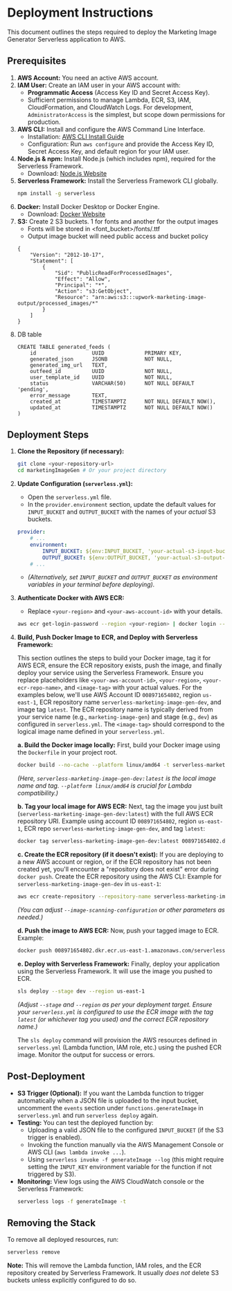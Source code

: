 # Deployment Instructions

This document outlines the steps required to deploy the Marketing Image Generator Serverless application to AWS.

## Prerequisites

1.  **AWS Account:** You need an active AWS account.
2.  **IAM User:** Create an IAM user in your AWS account with:
    -   **Programmatic Access** (Access Key ID and Secret Access Key).
    -   Sufficient permissions to manage Lambda, ECR, S3, IAM, CloudFormation, and CloudWatch Logs. For development, `AdministratorAccess` is the simplest, but scope down permissions for production.
3.  **AWS CLI:** Install and configure the AWS Command Line Interface.
    -   Installation: [AWS CLI Install Guide](https://docs.aws.amazon.com/cli/latest/userguide/getting-started-install.html)
    -   Configuration: Run `aws configure` and provide the Access Key ID, Secret Access Key, and default region for your IAM user.
4.  **Node.js & npm:** Install Node.js (which includes npm), required for the Serverless Framework.
    -   Download: [Node.js Website](https://nodejs.org/)
5.  **Serverless Framework:** Install the Serverless Framework CLI globally.
    ```bash
    npm install -g serverless
    ```
6.  **Docker:** Install Docker Desktop or Docker Engine.
    -   Download: [Docker Website](https://www.docker.com/products/docker-desktop/)
7. **S3:** Create 2 S3 buckets. 1 for fonts and another for the output images 
    - Fonts will be stored in <font_bucket>/fonts/<font-name>.ttf 
    - Output image bucket will need public access and bucket policy 
    ```
    {
        "Version": "2012-10-17",
        "Statement": [
            {
                "Sid": "PublicReadForProcessedImages",
                "Effect": "Allow",
                "Principal": "*",
                "Action": "s3:GetObject",
                "Resource": "arn:aws:s3:::upwork-marketing-image-output/processed_images/*"
            }
        ]
    }
    ```
8. DB table 
    ```
    CREATE TABLE generated_feeds (
        id                  UUID             PRIMARY KEY,
        generated_json      JSONB            NOT NULL,
        generated_img_url   TEXT,
        outfeed_id          UUID             NOT NULL,
        user_template_id    UUID             NOT NULL,
        status              VARCHAR(50)      NOT NULL DEFAULT 'pending',
        error_message       TEXT,
        created_at          TIMESTAMPTZ      NOT NULL DEFAULT NOW(),
        updated_at          TIMESTAMPTZ      NOT NULL DEFAULT NOW()
    )
    ```

## Deployment Steps

1.  **Clone the Repository (if necessary):**

    ```bash
    git clone <your-repository-url>
    cd marketingImageGen # Or your project directory
    ```

2.  **Update Configuration (`serverless.yml`):**

    -   Open the `serverless.yml` file.
    -   In the `provider.environment` section, update the default values for `INPUT_BUCKET` and `OUTPUT_BUCKET` with the names of your _actual_ S3 buckets.

    ```yaml
    provider:
        # ...
        environment:
            INPUT_BUCKET: ${env:INPUT_BUCKET, 'your-actual-s3-input-bucket'}
            OUTPUT_BUCKET: ${env:OUTPUT_BUCKET, 'your-actual-s3-output-bucket'}
        # ...
    ```

    -   _(Alternatively, set `INPUT_BUCKET` and `OUTPUT_BUCKET` as environment variables in your terminal before deploying)._

3.  **Authenticate Docker with AWS ECR:**

    -   Replace `<your-region>` and `<your-aws-account-id>` with your details.

    ```bash
    aws ecr get-login-password --region <your-region> | docker login --username AWS --password-stdin <your-aws-account-id>.dkr.ecr.<your-region>.amazonaws.com
    ```

5.  **Build, Push Docker Image to ECR, and Deploy with Serverless Framework:**

    This section outlines the steps to build your Docker image, tag it for AWS ECR, ensure the ECR repository exists, push the image, and finally deploy your service using the Serverless Framework.
    Ensure you replace placeholders like `<your-aws-account-id>`, `<your-region>`, `<your-ecr-repo-name>`, and `<image-tag>` with your actual values. For the examples below, we'll use AWS Account ID `008971654802`, region `us-east-1`, ECR repository name `serverless-marketing-image-gen-dev`, and image tag `latest`. The ECR repository name is typically derived from your service name (e.g., `marketing-image-gen`) and stage (e.g., `dev`) as configured in `serverless.yml`. The `<image-tag>` should correspond to the logical image name defined in your `serverless.yml`.

    **a. Build the Docker image locally:**
    First, build your Docker image using the `Dockerfile` in your project root.
    ```bash
    docker build --no-cache --platform linux/amd64 -t serverless-marketing-image-gen-dev:latest .
    ```
    *(Here, `serverless-marketing-image-gen-dev:latest` is the local image name and tag. `--platform linux/amd64` is crucial for Lambda compatibility.)*

    **b. Tag your local image for AWS ECR:**
    Next, tag the image you just built (`serverless-marketing-image-gen-dev:latest`) with the full AWS ECR repository URI.
    Example using account ID `008971654802`, region `us-east-1`, ECR repo `serverless-marketing-image-gen-dev`, and tag `latest`:
    ```bash
    docker tag serverless-marketing-image-gen-dev:latest 008971654802.dkr.ecr.us-east-1.amazonaws.com/serverless-marketing-image-gen-dev:latest
    ```

    **c. Create the ECR repository (if it doesn't exist):**
    If you are deploying to a new AWS account or region, or if the ECR repository has not been created yet, you'll encounter a "repository does not exist" error during `docker push`.
    Create the ECR repository using the AWS CLI:
    Example for `serverless-marketing-image-gen-dev` in `us-east-1`:
    ```bash
    aws ecr create-repository --repository-name serverless-marketing-image-gen-dev --region us-east-1 --image-scanning-configuration scanOnPush=true
    ```
    *(You can adjust `--image-scanning-configuration` or other parameters as needed.)*

    **d. Push the image to AWS ECR:**
    Now, push your tagged image to ECR.
    Example:
    ```bash
    docker push 008971654802.dkr.ecr.us-east-1.amazonaws.com/serverless-marketing-image-gen-dev:latest
    ```

    **e. Deploy with Serverless Framework:**
    Finally, deploy your application using the Serverless Framework. It will use the image you pushed to ECR.
    ```bash
    sls deploy --stage dev --region us-east-1
    ```
    *(Adjust `--stage` and `--region` as per your deployment target. Ensure your `serverless.yml` is configured to use the ECR image with the tag `latest` (or whichever tag you used) and the correct ECR repository name.)*

    The `sls deploy` command will provision the AWS resources defined in `serverless.yml` (Lambda function, IAM role, etc.) using the pushed ECR image. Monitor the output for success or errors.

## Post-Deployment

-   **S3 Trigger (Optional):** If you want the Lambda function to trigger automatically when a JSON file is uploaded to the input bucket, uncomment the `events` section under `functions.generateImage` in `serverless.yml` and run `serverless deploy` again.
-   **Testing:** You can test the deployed function by:
    -   Uploading a valid JSON file to the configured `INPUT_BUCKET` (if the S3 trigger is enabled).
    -   Invoking the function manually via the AWS Management Console or AWS CLI (`aws lambda invoke ...`).
    -   Using `serverless invoke -f generateImage --log` (this might require setting the `INPUT_KEY` environment variable for the function if not triggered by S3).
-   **Monitoring:** View logs using the AWS CloudWatch console or the Serverless Framework:
    ```bash
    serverless logs -f generateImage -t
    ```

## Removing the Stack

To remove all deployed resources, run:

```bash
serverless remove
```

**Note:** This will remove the Lambda function, IAM roles, and the ECR repository created by Serverless Framework. It usually _does not_ delete S3 buckets unless explicitly configured to do so.
